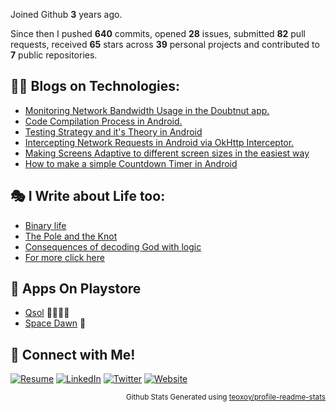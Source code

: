 Joined Github **3** years ago.

Since then I pushed **640** commits, opened **28** issues, submitted **82** pull requests, received **65** stars across **39** personal projects and contributed to **7** public repositories.

## 🧑‍💻 Blogs on Technologies:

- [Monitoring Network Bandwidth Usage in the Doubtnut app.](https://medium.com/doubtnut/monitoring-network-bandwidth-usage-in-the-doubtnut-app-40d4aba0cf7d)
- [Code Compilation Process in Android.](https://avidraghav.hashnode.dev/code-compilation-process-in-android)
- [Testing Strategy and it's Theory in Android](https://avidraghav.hashnode.dev/testing-strategy-and-its-theory-in-android-1)
- [Intercepting Network Requests in Android via OkHttp Interceptor.](https://avidraghav.hashnode.dev/intercepting-network-requests-in-android-via-okhttp-interceptor)
- [Making Screens Adaptive to different screen sizes in the easiest way](https://medium.com/@raghavaggarwal776/making-screens-adaptive-to-different-screen-sizes-in-the-most-easy-way-fb3081175680)
- [How to make a simple Countdown Timer in Android](https://medium.com/@raghavaggarwal776/how-to-make-a-simple-countdown-timer-in-android-bfb5bf6f3399)

## 🎭 I Write about Life too:

- [Binary life](http://rv01thoughts.blogspot.com/2020/04/binary-life-doesnt-exist.html)
- [The Pole and the Knot](http://rv01thoughts.blogspot.com/2020/02/the-pole-and-knot.html)
- [Consequences of decoding God with logic](http://rv01thoughts.blogspot.com/2019/03/consequences-of-decoding-god-with-logic.html)
- [For more click here](http://rv01thoughts.blogspot.com/)

## 📱 Apps On Playstore

- [Qsol](https://play.google.com/store/apps/details?id=com.application.kurukshetrauniversitypapers)  👩‍🎓:man_student:
- [Space Dawn](https://play.google.com/store/apps/details?id=com.raghav.spacedawn)  🚀

## 🔗 Connect with Me!

[![Resume](https://img.shields.io/badge/-Resume-black?style=for-the-badge&logo=Android&logoColor=white)](https://drive.google.com/file/d/17mgNT9z1m7sx4Rg5cV-i_RhlO0QRiGhN/view?usp=sharing)
[![LinkedIn](https://img.shields.io/badge/-LinkedIn-blue?style=for-the-badge&logo=Linkedin&logoColor=white)](https://www.linkedin.com/in/avidraghav/)
[![Twitter](https://img.shields.io/badge/-Twitter-blue?style=for-the-badge&logo=twitter&logoColor=white)](https://twitter.com/avidRaghav)
[![Website](https://img.shields.io/badge/-Website-green?style=for-the-badge&logo=googlechrome&logoColor=white)](https://avidraghav.netlify.app/)



<p align="right"><sub>Github Stats Generated using <a href="https://github.com/marketplace/actions/profile-readme-stats">teoxoy/profile-readme-stats</a>
